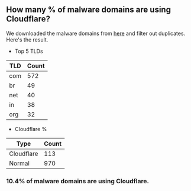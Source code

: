 ## How many % of malware domains are using Cloudflare?


We downloaded the malware domains from [here](https://urlhaus.abuse.ch) and filter out duplicates.
Here's the result.


[//]: # (start replacement)


- Top 5 TLDs

| TLD | Count |
| --- | --- |
| com | 572 |
| br | 49 |
| net | 40 |
| in | 38 |
| org | 32 |


- Cloudflare %

| Type | Count |
| --- | --- |
| Cloudflare | 113 |
| Normal | 970 |


### 10.4% of malware domains are using Cloudflare.